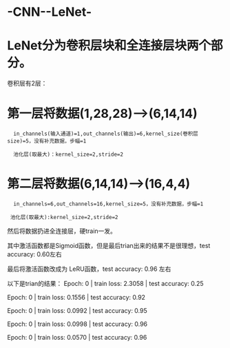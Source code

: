 # -CNN--LeNet-
# LeNet分为卷积层块和全连接层块两个部分。

卷积层有2层：
# 第一层将数据(1,28,28)——>(6,14,14) 

      in_channels(输入通道)=1,out_channels(输出)=6,kernel_size(卷积层size)=5，没有补充数据，步幅=1

      池化层(取最大)：kernel_size=2,stride=2
      
# 第二层将数据(6,14,14)——>(16,4,4)

      in_channels=6,out_channels=16,kernel_size=5，没有补充数据，步幅=1

     池化层(取最大):kernel_size=2,stride=2
     
然后将数据扔进全连接层，硬train一发。

其中激活函数都是Sigmoid函数，但是最后trian出来的结果不是很理想，test accuracy: 0.60左右

最后将激活函数改成为 LeRU函数，test accuracy: 0.96 左右

以下是trian的结果：
Epoch:  0 | train loss: 2.3058 | test accuracy: 0.25

Epoch:  0 | train loss: 0.1556 | test accuracy: 0.92

Epoch:  0 | train loss: 0.0992 | test accuracy: 0.95

Epoch:  0 | train loss: 0.0998 | test accuracy: 0.96

Epoch:  0 | train loss: 0.0570 | test accuracy: 0.96
